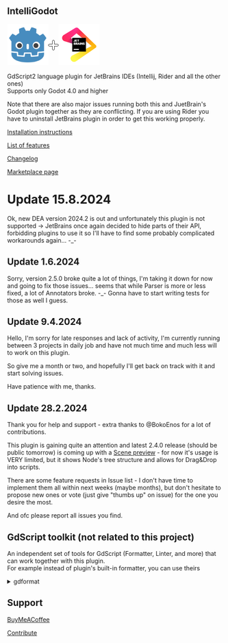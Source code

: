 ## IntelliGodot

<div style="display: flex; align-items: center;">
    <a href="https://godotengine.org">
        <img src="screens/godot.svg" alt="JetBrains" width="96">
    </a>
    <img src="screens/plus.png">
    <a href="https://www.jetbrains.com" data-ui-trademark="Copyright © 2000-2023 JetBrains s.r.o. JetBrains and the JetBrains logo are registered trademarks of JetBrains s.r.o.">
        <img src="screens/jb_beam.svg" alt="Godot" width="96">
    </a>
</div>

GdScript2 language plugin for JetBrains IDEs (Intellij, Rider and all the other ones)  
Supports only Godot 4.0 and higher

Note that there are also major issues running both this and JuetBrain's Godot plugin together as they are conflicting. If you are using Rider you have to uninstall JetBrains plugin in order to get this working properly.

[Installation instructions](documentation%2Finstallation.md)

[List of features](documentation%2Ffeatures%2Ffeatures.md)

[Changelog](CHANGELOG.md)

[Marketplace page](https://plugins.jetbrains.com/plugin/20123-gdscript)

# Update 15.8.2024

Ok, new DEA version 2024.2 is out and unfortunately this plugin is not supported -> JetBrains once again decided to hide parts of their API, forbidding plugins to use it so I'll have to find some probably complicated workarounds again... -_-

## Update 1.6.2024

Sorry, version 2.5.0 broke quite a lot of things, I'm taking it down for now and going to fix those issues...
seems that while Parser is more or less fixed, a lot of Annotators broke. -_- Gonna have to start writing tests for those as well I guess.

## Update 9.4.2024

Hello,
I'm sorry for late responses and lack of activity, I'm currently running between 3 projects in daily job and have not much time and much less will to work on this plugin.

So give me a month or two, and hopefully I'll get back on track with it and start solving issues.

Have patience with me, thanks.

## Update 28.2.2024

Thank you for help and support - extra thanks to @BokoEnos for a lot of contributions.

This plugin is gaining quite an attention and latest 2.4.0 release (should be public tomorrow) is coming up with a 
[Scene preview](documentation%2Ffeatures%2Fscene_preview.md) - for now it's usage
is VERY limited, but it shows Node's tree structure and allows for Drag&Drop into scripts.

There are some feature requests in Issue list - I don't have time to implement them all within next weeks (maybe months), 
but don't hesitate to propose new ones or vote (just give "thumbs up" on issue) for the one you desire the most.

And ofc please report all issues you find.

## GdScript toolkit (not related to this project)

An independent set of tools for GdScript (Formatter, Linter, and more) that can work together with this plugin.  
For example instead of plugin's built-in formatter, you can use theirs 
<details>
    <summary>gdformat</summary>

- Install by their own tutorial
- Add File Watcher `Settings -> Tools -> File Watchers`
- File type: `GdScript language file`
- Scope: `Project files`
- Program: `/home/{username}/.local/bin/gdformat`
- Arguments: `-l 160 $FilePath$`
- Output paths to refresh: `$FilePath$`
- Enable Auto-save edited files to trigger the watcher
- Thanks to @e.sirkova for mentioning it.
</details>

## Support

[BuyMeACoffee](https://www.buymeacoffee.com/iceexplosive)

[Contribute](CONTRIBUTING.md)

